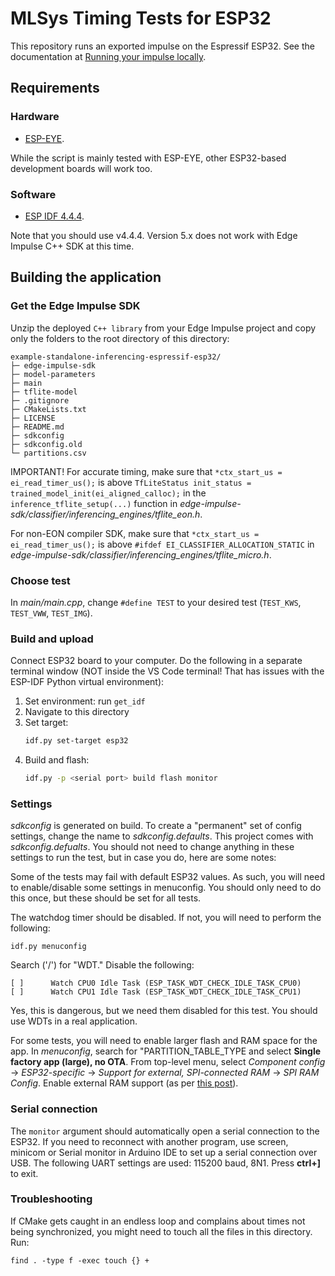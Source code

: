# MLSys Timing Tests for ESP32

This repository runs an exported impulse on the Espressif ESP32. See the documentation at [Running your impulse locally](https://docs.edgeimpulse.com/docs/running-your-impulse-locally-1).

## Requirements

### Hardware

* [ESP-EYE](https://www.espressif.com/en/products/devkits/esp-eye/overview).

While the script is mainly tested with ESP-EYE, other ESP32-based development boards will work too.

### Software

* [ESP IDF 4.4.4](https://docs.espressif.com/projects/esp-idf/en/v4.4.4/esp32/get-started/index.html).

Note that you should use v4.4.4. Version 5.x does not work with Edge Impulse C++ SDK at this time.

## Building the application

### Get the Edge Impulse SDK

Unzip the deployed `C++ library` from your Edge Impulse project and copy only the folders to the root directory of this directory:

   ```
   example-standalone-inferencing-espressif-esp32/
   ├─ edge-impulse-sdk
   ├─ model-parameters
   ├─ main
   ├─ tflite-model
   ├─ .gitignore
   ├─ CMakeLists.txt
   ├─ LICENSE
   ├─ README.md
   ├─ sdkconfig
   ├─ sdkconfig.old
   └─ partitions.csv   
   ```

IMPORTANT! For accurate timing, make sure that `*ctx_start_us = ei_read_timer_us();` is above `TfLiteStatus init_status = trained_model_init(ei_aligned_calloc);` in the `inference_tflite_setup(...)` function in *edge-impulse-sdk/classifier/inferencing_engines/tflite_eon.h*.

For non-EON compiler SDK, make sure that `*ctx_start_us = ei_read_timer_us();` is above `#ifdef EI_CLASSIFIER_ALLOCATION_STATIC` in *edge-impulse-sdk/classifier/inferencing_engines/tflite_micro.h*.

### Choose test

In *main/main.cpp*, change `#define TEST` to your desired test (`TEST_KWS`, `TEST_VWW`, `TEST_IMG`).

### Build and upload

Connect ESP32 board to your computer. Do the following in a separate terminal window (NOT inside the VS Code terminal! That has issues with the ESP-IDF Python virtual environment):

1. Set environment: run `get_idf`
2. Navigate to this directory
3. Set target:
   ```bash
   idf.py set-target esp32
   ```
4. Build and flash:
   ```bash
   idf.py -p <serial port> build flash monitor
   ```

### Settings

*sdkconfig* is generated on build. To create a "permanent" set of config settings, change the name to *sdkconfig.defaults*. This project comes with *sdkconfig.defualts*. You should not need to change anything in these settings to run the test, but in case you do, here are some notes:

Some of the tests may fail with default ESP32 values. As such, you will need to enable/disable some settings in menuconfig. You should only need to do this once, but these should be set for all tests.

The watchdog timer should be disabled. If not, you will need to perform the following:

```
idf.py menuconfig
```

Search ('/') for "WDT." Disable the following:

```
[ ]      Watch CPU0 Idle Task (ESP_TASK_WDT_CHECK_IDLE_TASK_CPU0)
[ ]      Watch CPU1 Idle Task (ESP_TASK_WDT_CHECK_IDLE_TASK_CPU1)
```

Yes, this is dangerous, but we need them disabled for this test. You should use WDTs in a real application.

For some tests, you will need to enable larger flash and RAM space for the app. In *menuconfig*, search for "PARTITION_TABLE_TYPE and select **Single factory app (large), no OTA**. From top-level menu, select *Component config* -> *ESP32-specific* -> *Support for external, SPI-connected RAM* -> *SPI RAM Config*. Enable external RAM support (as per [this post](https://www.esp32.com/viewtopic.php?t=18950#p70249)).

### Serial connection

The `monitor` argument should automatically open a serial connection to the ESP32. If you need to reconnect with another program, use screen, minicom or Serial monitor in Arduino IDE to set up a serial connection over USB. The following UART settings are used: 115200 baud, 8N1. Press **ctrl+]** to exit.


### Troubleshooting

If CMake gets caught in an endless loop and complains about times not being synchronized, you might need to touch all the files in this directory. Run:

```
find . -type f -exec touch {} +  
```